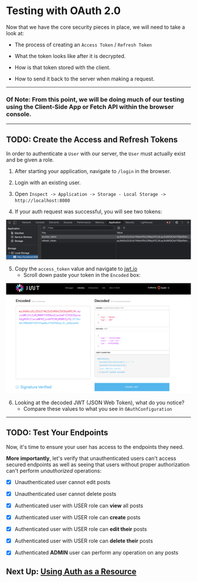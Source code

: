 # Testing with OAuth 2.0

Now that we have the core security pieces in place, 
we will need to take a look at:


- The process of creating an `Access Token` / `Refresh Token`


- What the token looks like after it is decrypted.


- How is that token stored with the client.


- How to send it back to the server when making a request.

---

### Of Note: From this point, we will be doing much of our testing using the Client-Side App or Fetch API within the browser console.

---
## TODO: Create the Access and Refresh Tokens

In order to authenticate a `User` with our server, the `User` must actually exist and be given a role.

1. After starting your application, navigate to `/login` in the browser.


2. Login with an existing user.


3. Open `Inspect -> Application -> Storage - Local Storage -> http://localhost:8080 `


4. If your auth request was successful, you will see two tokens:

![tokens](../tokens.png)

5. Copy the `access_token` value and navigate to [jwt.io](https://jwt.io/)
    - Scroll down paste your token in the `Encoded` box:
    
![jwt.io decoder](../decode.png)

6. Looking at the decoded JWT (JSON Web Token), what do you notice?
    - Compare these values to what you see in `OAuthConfiguration`

---

## TODO: Test Your Endpoints

Now, it's time to ensure your user has access to the endpoints they need.

**More importantly**, let's verify that unauthenticated users can't access secured endpoints as well as seeing that users without proper authorization can't perform *unauthorized* operations:

- [x] Unauthenticated user cannot edit posts
- [x] Unauthenticated user cannot delete posts


- [x] Authenticated user with USER role can **view** all posts
- [x] Authenticated user with USER role can **create** posts
- [x] Authenticated user with USER role can **edit their** posts
- [x] Authenticated user with USER role can **delete their** posts


- [x] Authenticated **ADMIN** user can perform any operation on any posts

## Next Up: [Using Auth as a Resource](21-using-auth-as-resource.md)




